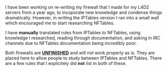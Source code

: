 I have been working on re-writing my firewall that I made for my L4D2 servers from a year ago, to incoporate new knowledge and condense things dramatically. However, in writing the IPTables version I ran into a small wall which encouraged me to start researching NFTables.

I have **manually** translated rules from IPTables to NFTables, using knowledge I researched, reading through documentation, and asking in IRC channels due to NFTables documentation being incredibly poor.

Both firewalls are **<ins>UNFINISHED</ins>** and will not work properly as is. They are placed here to allow people to study between IPTables and NFTables. There are a few rules that I explicitely did **not** list in both of these.